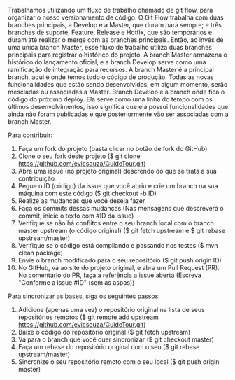 Trabalhamos utilizando um fluxo de trabalho chamado de git flow, para organizar o nosso versionamento de código.
O Git Flow trabalha com duas branches principais, a Develop e a Master, que duram para sempre; e três branches de suporte, Feature, Release e Hotfix, que são temporários e duram até realizar o merge com as branches principais. Então, ao invés de uma única branch Master, esse fluxo de trabalho utiliza duas branches principais para registrar o histórico do projeto. A branch Master armazena o histórico do lançamento oficial, e a branch Develop serve como uma ramificação de integração para recursos.
A branch Master é a principal branch, aqui é onde temos todo o código de produção. Todas as novas funcionalidades que estão sendo desenvolvidas, em algum momento, serão mescladas ou associadas a Master.
Branch Develop é a branch onde fica o código do próximo deploy. Ela serve como uma linha do tempo com os últimos desenvolvimentos, isso significa que ela possui funcionalidades que ainda não foram publicadas e que posteriormente vão ser associadas com a branch Master.


Para contribuir:
1. Faça um fork do projeto (basta clicar no botão de fork do GitHub)
2. Clone o seu fork deste projeto ($ git clone https://github.com/evicsouza/GuideTour.git)
3. Abra uma issue (no projeto original) descrendo do que se trata a sua contribuição
4. Pegue o ID (código) da issue que você abriu e crie um branch na sua máquina com este código ($ git checkout -b ID)
5. Realize as mudanças que você deseja fazer
6. Faça os commits dessas mudanças (Nas mensagens que descreverá o commit, inicie o texto com #ID da issue)
7. Verifique se não há conflitos entre o seu branch local com o branch master upstream (o código original) ($ git fetch upstream e $ git rebase upstream/master)
8. Verifique se o código está compilando e passando nos testes ($ mvn clean package)
9. Envie o branch modificado para o seu repositório ($ git push origin ID)
10. No GitHub, vá ao site do projeto original, e abra um Pull Request (PR). No comentário do PR, faça a referência a issue aberta (Escreva "Conforme a issue #ID" (sem as aspas))


Para sincronizar as bases, siga os seguintes passos:

1. Adicione (apenas uma vez) o repositório original na lista de seus repositórios remotos ($ git remote add upstream https://github.com/evicsouza/GuideTour.git)
2. Baixe o código do repositório original ($ git fetch upstream)
3. Vá para o branch que você quer sincronizar ($ git checkout master)
4. Faça um rebase do repositório original com o seu ($ git rebase upstream/master)
5. Sincronize o seu repositório remoto com o seu local ($ git push origin master)
